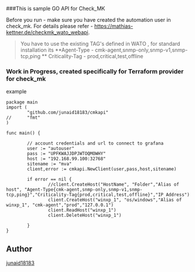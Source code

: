 ###This is sample GO API for Check_MK 

Before you run - make sure you have created the automation user in check_mk.
For details please refer - https://mathias-kettner.de/checkmk_wato_webapi. 

> You have to use the existing TAG's defined in WATO , for  standard installation its 
**Agent-Type - cmk-agent,snmp-only,snmp-v1,snmp-tcp,ping
** Criticality-Tag - prod,critical,test,offline

### Work in Progress, created  specifically for Terraform provider for check_mk  

example
```
package main
import (
        "github.com/junaid18183/cmkapi"
//      "fmt"
)

func main() {

        // account credentials and url to connect to grafana
        user := "autouser"
        pass := "UPFKWAJJDPJWTOQMOWHY"
        host := "192.168.99.100:32768"
        sitename := "mva"
        client,error := cmkapi.NewClient(user,pass,host,sitename)

        if error == nil {
                //client.CreateHost("HostName", "Folder","Alias of host", "Agent-Type{cmk-agent,snmp-only,snmp-v1,snmp-tcp,ping}","Criticality-Tag{prod,critical,test,offline}","IP Address")
                client.CreateHost("winxp_1", "os/windows","Alias of winxp_1", "cmk-agent","prod","127.0.0.1")
                client.ReadHost("winxp_1")
                client.DeleteHost("winxp_1")

        }
}

```
## Author

[junaid18183](https://github.com/junaid18183)

